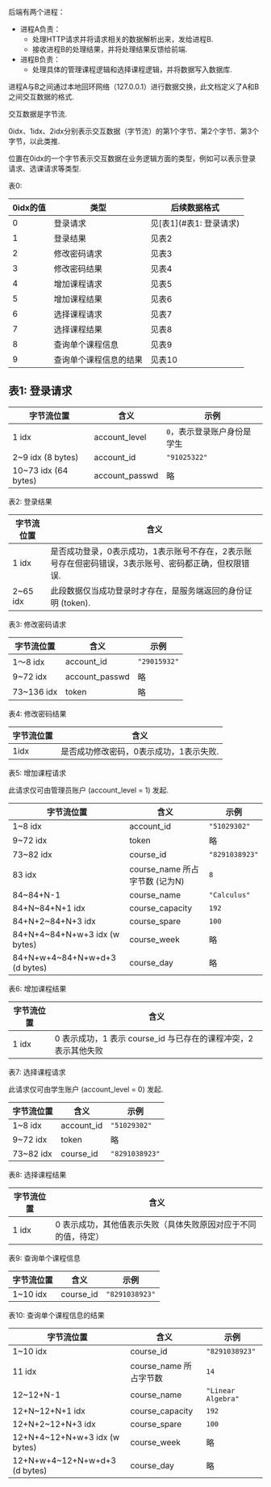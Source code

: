 后端有两个进程：

- 进程A负责：
  - 处理HTTP请求并将请求相关的数据解析出来，发给进程B.
  - 接收进程B的处理结果，并将处理结果反馈给前端.
- 进程B负责：
  - 处理具体的管理课程逻辑和选择课程逻辑，并将数据写入数据库.

进程A与B之间通过本地回环网络（127.0.0.1）进行数据交换，此文档定义了A和B之间交互数据的格式.

交互数据是字节流.

0idx、1idx、2idx分别表示交互数据（字节流）的第1个字节、第2个字节、第3个字节，以此类推.

位置在0idx的一个字节表示交互数据在业务逻辑方面的类型，例如可以表示登录请求、选课请求等类型.



表0:

| 0idx的值 | 类型 | 后续数据格式 |
| -------- | ----- | ------------ |
| 0        |登录请求| 见[表1](#表1:  登录请求) |
| 1 |登录结果| 见表2 |
| 2 |修改密码请求| 见表3 |
| 3 |修改密码结果| 见表4 |
| 4 |增加课程请求| 见表5 |
| 5 |增加课程结果| 见表6 |
| 6 |选择课程请求| 见表7 |
| 7 |选择课程结果| 见表8 |
| 8 |查询单个课程信息| 见表9 |
| 9 |查询单个课程信息的结果| 见表10 |



## 表1:  登录请求

| 字节流位置 | 含义 | 示例 |
| ---------- | ---- | --- |
| 1 idx      | account_level | `0`，表示登录账户身份是学生 |
| 2~9 idx (8 bytes) | account_id | `"91025322"` |
| 10~73 idx (64 bytes) | account_passwd | 略 |



表2:  登录结果

| 字节流位置 | 含义                                                         |
| ---------- | ------------------------------------------------------------ |
| 1 idx      | 是否成功登录，0表示成功，1表示账号不存在，2表示账号存在但密码错误，3表示账号、密码都正确，但权限错误. |
| 2~65 idx   | 此段数据仅当成功登录时才存在，是服务端返回的身份证明 (token). |






表3:  修改密码请求

| 字节流位置 | 含义           | 示例         |
| ---------- | -------------- | ------------ |
| 1～8 idx   | account_id     | `"29015932"` |
| 9~72 idx   | account_passwd | 略           |
| 73~136 idx | token          | 略           |




表4:  修改密码结果

| 字节流位置 | 含义                                    |
| ---------- | --------------------------------------- |
| 1idx       | 是否成功修改密码，0表示成功，1表示失败. |



表5:  增加课程请求

此请求仅可由管理员账户 (account_level = 1) 发起.

| 字节流位置                    | 含义                           | 示例           |
| ----------------------------- | ------------------------------ | -------------- |
| 1~8 idx                       | account_id                     | `"51029302"`   |
| 9~72 idx                      | token                          | 略             |
| 73~82 idx                     | course_id                      | `"8291038923"` |
| 83 idx                        | course_name 所占字节数 (记为N) | `8`            |
| 84~84+N-1                     | course_name                    | `"Calculus"`   |
| 84+N~84+N+1 idx               | course_capacity                | `192`          |
| 84+N+2~84+N+3 idx             | course_spare                   | `100`          |
| 84+N+4~84+N+w+3 idx (w bytes) | course_week                    | 略             |
| 84+N+w+4~84+N+w+d+3 (d bytes) | course_day                     | 略             |



表6:  增加课程结果

| 字节流位置 | 含义                                                         |
| ---------- | ------------------------------------------------------------ |
| 1 idx      | 0 表示成功，1 表示 course_id 与已存在的课程冲突，2 表示其他失败 |



表7:  选择课程请求

此请求仅可由学生账户 (account_level = 0) 发起.

| 字节流位置 | 含义 | 示例 |
| ---------- | ---- | ---|
| 1~8 idx | account_id | `"51029302"` |
| 9~72 idx | token | 略 |
| 73~82 idx | course_id | `"8291038923"` |





表8:  选择课程结果

| 字节流位置 | 含义                                                         |
| ---------- | ------------------------------------------------------------ |
| 1 idx      | 0 表示成功，其他值表示失败（具体失败原因对应于不同的值，待定） |



表9:  查询单个课程信息

| 字节流位置 | 含义      | 示例           |
| ---------- | --------- | -------------- |
| 1~10 idx   | course_id | `"8291038923"` |



表10:  查询单个课程信息的结果

| 字节流位置                    | 含义                   | 示例               |
| ----------------------------- | ---------------------- | ------------------ |
| 1~10 idx                      | course_id              | `"8291038923"`     |
| 11 idx                        | course_name 所占字节数 | `14`               |
| 12~12+N-1                     | course_name            | `"Linear Algebra"` |
| 12+N~12+N+1 idx               | course_capacity        | `192`              |
| 12+N+2~12+N+3 idx             | course_spare           | `100`              |
| 12+N+4~12+N+w+3 idx (w bytes) | course_week            | 略                 |
| 12+N+w+4~12+N+w+d+3 (d bytes) | course_day             | 略                 |
